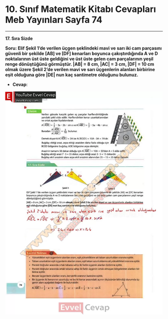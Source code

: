 # 10. Sınıf Matematik Kitabı Cevapları Meb Yayınları Sayfa 74

---

**17. Sıra Sizde**

**Soru: Elif Şekil 1’de verilen üçgen şeklindeki mavi ve sarı iki cam parçasını güvenli bir şekilde [AB] ve [DF] kenarları boyunca çakıştırdığında A ve D noktalarının üst üste geldiğini ve üst üste gelen cam parçalarının yeşil renge dönüştüğünü görmüştür. |AB| = 8 cm, |AC| = 3 cm, |DF| = 10 cm olmak üzere Şekil 2’de verilen mavi ve sarı üçgenlerin alanları birbirine eşit olduğuna göre |DE| nun kaç santimetre olduğunu bulunuz.**

-   **Cevap**:

![Image 1](./image_1.webp)
